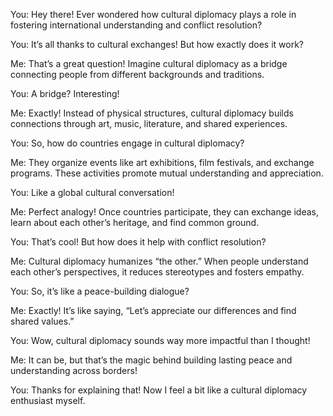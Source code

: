 You: Hey there! Ever wondered how cultural diplomacy plays a role in fostering international understanding and conflict resolution?

You: It’s all thanks to cultural exchanges! But how exactly does it work?

Me: That’s a great question! Imagine cultural diplomacy as a bridge connecting people from different backgrounds and traditions.

You: A bridge? Interesting!

Me: Exactly! Instead of physical structures, cultural diplomacy builds connections through art, music, literature, and shared experiences.

You: So, how do countries engage in cultural diplomacy?

Me: They organize events like art exhibitions, film festivals, and exchange programs. These activities promote mutual understanding and appreciation.

You: Like a global cultural conversation!

Me: Perfect analogy! Once countries participate, they can exchange ideas, learn about each other’s heritage, and find common ground.

You: That’s cool! But how does it help with conflict resolution?

Me: Cultural diplomacy humanizes “the other.” When people understand each other’s perspectives, it reduces stereotypes and fosters empathy.

You: So, it’s like a peace-building dialogue?

Me: Exactly! It’s like saying, “Let’s appreciate our differences and find shared values.”

You: Wow, cultural diplomacy sounds way more impactful than I thought!

Me: It can be, but that’s the magic behind building lasting peace and understanding across borders!

You: Thanks for explaining that! Now I feel a bit like a cultural diplomacy enthusiast myself.
